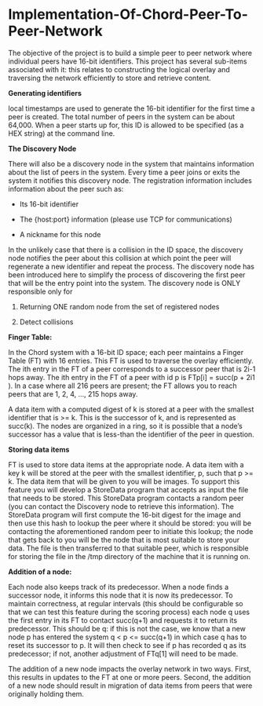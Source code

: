 # Implementation-Of-Chord-Peer-To-Peer-Network
The objective of the project is to build a simple peer to peer network where individual peers have
16-bit identifiers. This project has several sub-items associated with it: this relates to constructing
the logical overlay and traversing the network efficiently to store and retrieve content.

**Generating identifiers**

local timestamps are used to generate the 16-bit identifier for the first time a peer is created. The total number of peers in the system
can be about 64,000. When a peer starts up for, this ID is allowed to be specified (as a HEX string) at the command line.

**The Discovery Node**

There will also be a discovery node in the system that maintains information about the list of peers in
the system. Every time a peer joins or exits the system it notifies this discovery node. The registration
information includes information about the peer such as:

  - Its 16-bit identifier
  
  - The {host:port} information (please use TCP for communications)
  
  - A nickname for this node
  
In the unlikely case that there is a collision in the ID space, the discovery node notifies the peer about
this collision at which point the peer will regenerate a new identifier and repeat the process.
The discovery node has been introduced here to simplify the process of discovering the first peer that
will be the entry point into the system. The discovery node is ONLY responsible only for

  1. Returning ONE random node from the set of registered nodes
  
  2. Detect collisions
  
**Finger Table:**

In the Chord system with a 16-bit ID space; each peer maintains a Finger Table (FT) with 16 entries.
This FT is used to traverse the overlay efficiently. The ith entry in the FT of a peer corresponds to a
successor peer that is 2i-1 hops away. The ith entry in the FT of a peer with id p is FTp[i] = succ(p + 2i1
). In a case where all 216 peers are present; the FT allows you to reach peers that are 1, 2, 4, …, 215
hops away.

A data item with a computed digest of k is stored at a peer with the smallest identifier that is >= k.
This is the successor of k, and is represented as succ(k). The nodes are organized in a ring, so it is
possible that a node’s successor has a value that is less-than the identifier of the peer in question.

**Storing data items**

FT is used to store data items at the appropriate node. A data item with a key k will be
stored at the peer with the smallest identifier, p, such that p >= k. The data item that will be given to
you will be images. To support this feature you will develop a StoreData program that accepts as input
the file that needs to be stored. This StoreData program contacts a random peer (you can contact the
Discovery node to retrieve this information). The StoreData program will first compute the 16-bit
digest for the image and then use this hash to lookup the peer where it should be stored: you will be
contacting the aforementioned random peer to initiate this lookup; the node that gets back to you will
be the node that is most suitable to store your data. The file is then transferred to that suitable peer,
which is responsible for storing the file in the /tmp directory of the machine that it is running on.

**Addition of a node:**

Each node also keeps track of its predecessor. When a node finds a successor node, it informs this
node that it is now its predecessor. To maintain correctness, at regular intervals (this should be
configurable so that we can test this feature during the scoring process) each node q uses the first
entry in its FT to contact succ(q+1) and requests it to return its predecessor. This should be q: if this
is not the case, we know that a new node p has entered the system q < p <= succ(q+1) in which case
q has to reset its successor to p. It will then check to see if p has recorded q as its predecessor; if not,
another adjustment of FTq[1] will need to be made.

The addition of a new node impacts the overlay network in two ways. First, this results in updates to
the FT at one or more peers. Second, the addition of a new node should result in migration of data
items from peers that were originally holding them. 


